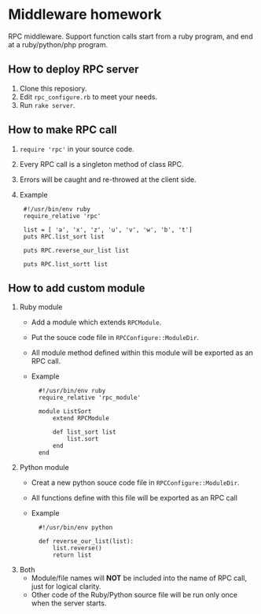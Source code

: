 Middleware homework
================

RPC middleware. Support function calls start from a ruby program, and end at a ruby/python/php program.

How to deploy RPC server
------------------------
1. Clone this reposiory.
3. Edit ```rpc_configure.rb``` to meet your needs.
2. Run ```rake server```.

How to make RPC call
------------------------
1. ```require 'rpc'``` in your source code.
2. Every RPC call is a singleton method of class RPC.
4. Errors will be caught and re-throwed at the client side.
3. Example

        #!/usr/bin/env ruby
        require_relative 'rpc'

        list = [ 'a', 'x', 'z', 'u', 'v', 'w', 'b', 't']
        puts RPC.list_sort list

        puts RPC.reverse_our_list list

        puts RPC.list_sortt list

How to add custom module
------------------------
1. Ruby module
	* Add a module which extends ```RPCModule```.
	* Put the souce code file in ```RPCConfigure::ModuleDir```.
	* All module method defined within this module will be exported as an RPC call.
	* Example

			#!/usr/bin/env ruby
			require_relative 'rpc_module'
			
			module ListSort
				extend RPCModule
		  
				def list_sort list
					list.sort
				end
			end
		
2. Python module
	* Creat a new python souce code file in ```RPCConfigure::ModuleDir```.
	* All functions define with this file will be exported as an RPC call
	* Example

			#!/usr/bin/env python

			def reverse_our_list(list):
				list.reverse()
				return list
3. Both
	* Module/file names will **NOT** be included into the name of RPC call, just for logical clarity.
	* Other code of the Ruby/Python source file will be run only once when the server starts.
